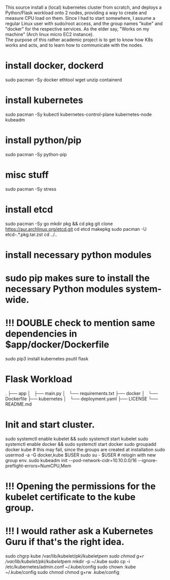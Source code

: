 This source install a (local) kubernetes cluster from scratch, and deploys a
Python/Flask workload onto 2 nodes, providing a way to create and measure CPU
load on them. 
Since I had to start somewhere, I assume a regular Linux user with sudo/root
access, and the group names "kube" and "docker" for the respective services. As
the elder say, "Works on my machine" (Arch linux micro EC2 instance).  
The purpose of this rather academic project is to get to know how K8s works and
acts, and to learn how to communicate with the nodes. 


# install docker, dockerd
sudo pacman -Sy docker ethtool wget unzip containerd
# install kubernetes
sudo pacman -Sy kubectl kubernetes-control-plane kubernetes-node kubeadm
# install python/pip
sudo pacman -Sy python-pip
# misc stuff 
sudo pacman -Sy stress 

# install etcd
sudo pacman -Sy go 
mkdir pkg && cd pkg
git clone https://aur.archlinux.org/etcd.git
cd etcd
makepkg 
sudo pacman -U etcd-.*.pkg.tar.zst 
cd ../..

# install necessary python modules
# sudo pip makes sure to install the necessary Python modules system-wide.
# !!! DOUBLE check to mention same dependencies in $app/docker/Dockerfile
sudo pip3 install kubernetes psutil flask  



# Flask Workload
.
├── app
│   ├── main.py
│   └── requirements.txt
├── docker
│   └── Dockerfile
├── kubernetes
│   └── deployment.yaml
├── LICENSE
└── README.md

# Init and start cluster.

sudo systemctl enable kubelet && sudo systemctl start kubelet
sudo systemctl enable docker  && sudo systemctl start docker 
sudo groupadd docker kube  		# this may fail, since the groups are created at installation 
sudo usermod -a -G docker,kube $USER
sudo su - $USER 				# relogin with new group env. 
sudo kubeadm init --pod-network-cidr=10.10.0.0/16 --ignore-preflight-errors=NumCPU,Mem
# !!! Opening the permissions for the kubelet certificate to the kube group. 
# !!! I would rather ask a Kubernetes Guru if that's the right idea.
sudo chgrp kube /var/lib/kubelet/pki/kubelet*pem
sudo chmod g+r /var/lib/kubelet/pki/kubelet*pem
mkdir -p ~/.kube
sudo cp -i /etc/kubernetes/admin.conf ~/.kube/config
sudo chown :kube ~/.kube/config
sudo chmod chmod g+rw .kube/config

